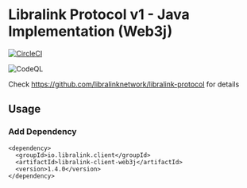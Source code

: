 # Libralink Protocol v1 - Java Implementation (Web3j)

[![CircleCI](https://dl.circleci.com/status-badge/img/circleci/3mRSbP89jqQQqkK78hQhCE/2KbUHi3r4MQCrWGitXEPWS/tree/main.svg?style=svg)](https://dl.circleci.com/status-badge/redirect/circleci/3mRSbP89jqQQqkK78hQhCE/2KbUHi3r4MQCrWGitXEPWS/tree/main)

![CodeQL](https://github.com/libralinknetwork/libralink-client-web3j/actions/workflows/codeql.yml/badge.svg)

Check https://github.com/libralinknetwork/libralink-protocol for details

## Usage
### Add Dependency

```
<dependency>
  <groupId>io.libralink.client</groupId>
  <artifactId>libralink-client-web3j</artifactId>
  <version>1.4.0</version>
</dependency>  
```
